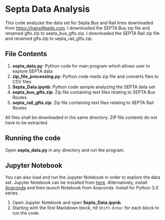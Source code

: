 # Septa Data Analysis

This code analyzes the data set for Septa Bus and Rail lines downloaded from https://transitfeeds.com.  I downloaded the SEPTA Bus zip file and renamed gfts.zip to septa_bus_gfts.zip.  I downloaded the SEPTA Rail zip file and renamed gfts.zip to septa_rail_gfts.zip.

## File Contents

1. **septa_data.py**: Python code for main program which allows user to explore SEPTA data
2. **zip_file_processing.py**: Python code reads zip file and converts files to CSV files
3. **Septa_Data.ipynb**: Python code sample analyzing the SEPTA data set
4. **septa_bus_gfts.zip**: Zip file containing text files relating to SEPTA Bus Routes
5. **septa_rail_gfts.zip**: Zip file containing text files relating to SEPTA Rail Routes

All files shall be downloaded in the same directory.  ZIP file contents do not have to be extracted.

## Running the code

Open **septa_data.py** in any directory and run the program.

## Jupyter Notebook

You can also load and run the Jupyter Notebook in order to explore the data set.  Jupyter Notebook can be installed from [here](http://jupyter.org/).  Alternatively, install [Anaconda](https://www.continuum.io/downloads) and then launch Notebook from Anaconda.  Install for Python 3.X series.

1. Open Jupyter Notebook and open **Septa_Data.ipynb**.
2. Starting with the first Markdown block, hit `Shift-Enter` for each block to run the code.